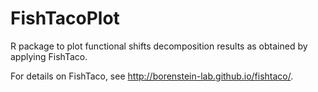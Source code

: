 # FishTacoPlot

R package to plot functional shifts decomposition results as obtained by applying FishTaco. 


For details on FishTaco, see http://borenstein-lab.github.io/fishtaco/.
